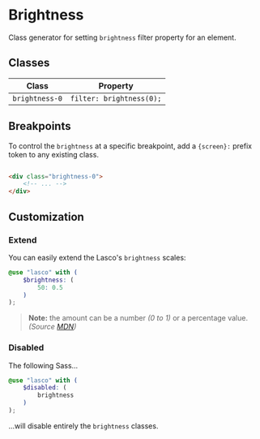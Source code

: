 # Brightness

Class generator for setting `brightness` filter property for an element.

## Classes

| Class            | Property                 |
|------------------|--------------------------|
| `brightness-0`   | `filter: brightness(0);` |

## Breakpoints

To control the `brightness` at a specific breakpoint, add a `{screen}:` prefix token to any existing class.

```html

<div class="brightness-0">
    <!-- ... -->
</div>
```

## Customization

### Extend

You can easily extend the Lasco's `brightness` scales:

```scss
@use "lasco" with (
    $brightness: (
        50: 0.5
    )
);
```

> **Note:** the amount can be a number _(0 to 1)_ or a percentage value. _(Source [MDN](https://developer.mozilla.org/fr/docs/Web/CSS/filter-function/brightness()#exemples))_

### Disabled

The following Sass...

```scss
@use "lasco" with (
    $disabled: (
        brightness
    )
);
```

...will disable entirely the `brightness` classes.
